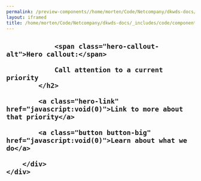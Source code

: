 ```yaml
--- 
permalink: /preview-components//home/morten/Code/Netcompany/dkwds-docs/_includes/code/components/hero.html
layout: iframed 
title: /home/morten/Code/Netcompany/dkwds-docs/_includes/code/components/hero.html
---
```

<section class="hero">
    <div class="container">
        <div class="hero-callout section-dark">
            <h2>

                <span class="hero-callout-alt">Hero callout:</span>

                Call attention to a current priority
            </h2>

            <a class="hero-link" href="javascript:void(0)">Link to more about that priority</a>

            <a class="button button-big" href="javascript:void(0)">Learn about what we do</a>

        </div>
    </div>
</section>